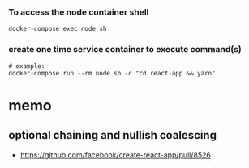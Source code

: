 ### To access the node container shell
```
docker-compose exec node sh
```
### create one time service container to execute command(s)
```
# example:
docker-compose run --rm node sh -c "cd react-app && yarn"
```

# memo
## optional chaining and nullish coalescing
- https://github.com/facebook/create-react-app/pull/8526

